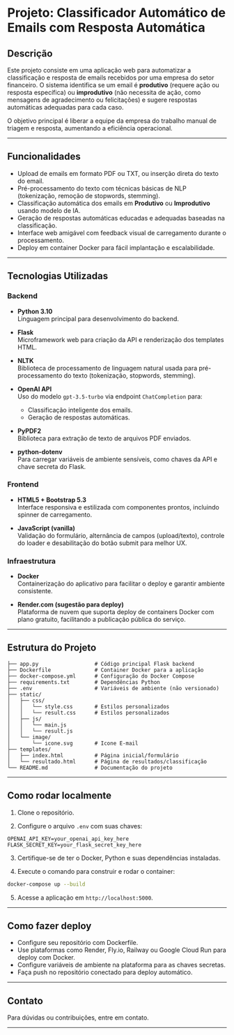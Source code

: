 # Projeto: Classificador Automático de Emails com Resposta Automática

## Descrição

Este projeto consiste em uma aplicação web para automatizar a classificação e resposta de emails recebidos por uma empresa do setor financeiro. O sistema identifica se um email é **produtivo** (requere ação ou resposta específica) ou **improdutivo** (não necessita de ação, como mensagens de agradecimento ou felicitações) e sugere respostas automáticas adequadas para cada caso.

O objetivo principal é liberar a equipe da empresa do trabalho manual de triagem e resposta, aumentando a eficiência operacional.

---

## Funcionalidades

- Upload de emails em formato PDF ou TXT, ou inserção direta do texto do email.
- Pré-processamento do texto com técnicas básicas de NLP (tokenização, remoção de stopwords, stemming).
- Classificação automática dos emails em **Produtivo** ou **Improdutivo** usando modelo de IA.
- Geração de respostas automáticas educadas e adequadas baseadas na classificação.
- Interface web amigável com feedback visual de carregamento durante o processamento.
- Deploy em container Docker para fácil implantação e escalabilidade.

---

## Tecnologias Utilizadas

### Backend

- **Python 3.10**  
  Linguagem principal para desenvolvimento do backend.

- **Flask**  
  Microframework web para criação da API e renderização dos templates HTML.

- **NLTK**  
  Biblioteca de processamento de linguagem natural usada para pré-processamento do texto (tokenização, stopwords, stemming).

- **OpenAI API**  
  Uso do modelo `gpt-3.5-turbo` via endpoint `ChatCompletion` para:
  - Classificação inteligente dos emails.
  - Geração de respostas automáticas.

- **PyPDF2**  
  Biblioteca para extração de texto de arquivos PDF enviados.

- **python-dotenv**  
  Para carregar variáveis de ambiente sensíveis, como chaves da API e chave secreta do Flask.

### Frontend

- **HTML5 + Bootstrap 5.3**  
  Interface responsiva e estilizada com componentes prontos, incluindo spinner de carregamento.

- **JavaScript (vanilla)**  
  Validação do formulário, alternância de campos (upload/texto), controle do loader e desabilitação do botão submit para melhor UX.

### Infraestrutura

- **Docker**  
  Containerização do aplicativo para facilitar o deploy e garantir ambiente consistente.

- **Render.com (sugestão para deploy)**  
  Plataforma de nuvem que suporta deploy de containers Docker com plano gratuito, facilitando a publicação pública do serviço.

---

## Estrutura do Projeto

```
├── app.py                  # Código principal Flask backend
├── Dockerfile              # Container Docker para a aplicação
├── docker-compose.yml      # Configuração do Docker Compose
├── requirements.txt        # Dependências Python
├── .env                    # Variáveis de ambiente (não versionado)
├── static/
│   ├── css/
│   │   └── style.css       # Estilos personalizados
│   │   └── result.css      # Estilos personalizados
│   ├── js/
│   │   └── main.js      
│   │   └── result.js      
│   └── image/
│       └── icone.svg       # Icone E-mail
├── templates/
│   ├── index.html          # Página inicial/formulário
│   └── resultado.html      # Página de resultados/classificação
└── README.md               # Documentação do projeto
```

---

## Como rodar localmente

1. Clone o repositório.

2. Configure o arquivo `.env` com suas chaves:

```
OPENAI_API_KEY=your_openai_api_key_here
FLASK_SECRET_KEY=your_flask_secret_key_here
```

3. Certifique-se de ter o Docker, Python e suas dependências instaladas.

4. Execute o comando para construir e rodar o container:

```bash
docker-compose up --build
```

5. Acesse a aplicação em `http://localhost:5000`.

---

## Como fazer deploy

- Configure seu repositório com Dockerfile.
- Use plataformas como Render, Fly.io, Railway ou Google Cloud Run para deploy com Docker.
- Configure variáveis de ambiente na plataforma para as chaves secretas.
- Faça push no repositório conectado para deploy automático.

---

## Contato

Para dúvidas ou contribuições, entre em contato.

---
